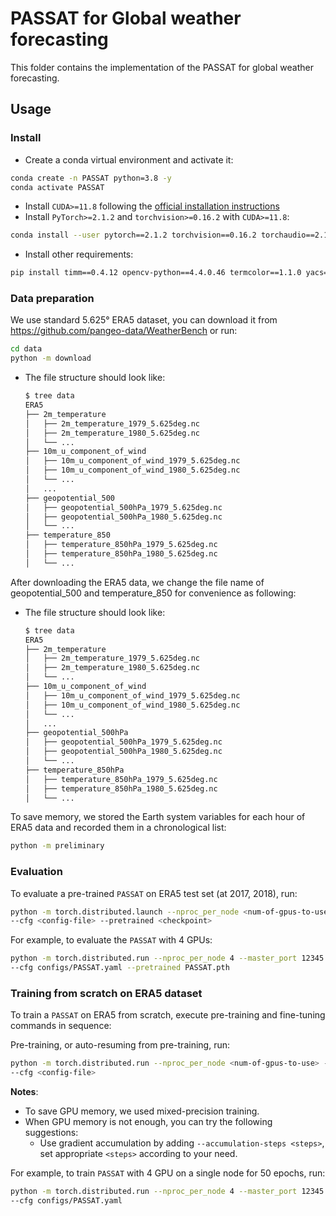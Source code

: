 # PASSAT for Global weather forecasting

This folder contains the implementation of the PASSAT for global weather forecasting.

## Usage

### Install

- Create a conda virtual environment and activate it:

```bash
conda create -n PASSAT python=3.8 -y
conda activate PASSAT
```

- Install `CUDA>=11.8` following
  the [official installation instructions](https://docs.nvidia.com/cuda/cuda-installation-guide-linux/index.html)
- Install `PyTorch>=2.1.2` and `torchvision>=0.16.2` with `CUDA>=11.8`:

```bash
conda install --user pytorch==2.1.2 torchvision==0.16.2 torchaudio==2.1.2 pytorch-cuda=11.8 -c pytorch -c nvidia
```

- Install other requirements:

```bash
pip install timm==0.4.12 opencv-python==4.4.0.46 termcolor==1.1.0 yacs==0.1.8 pyyaml scipy xarray netcdf4
```

### Data preparation

We use standard 5.625° ERA5 dataset, you can download it from https://github.com/pangeo-data/WeatherBench or run:

```bash
cd data
python -m download
```

- The file structure should look like:
  ```bash
  $ tree data
  ERA5
  ├── 2m_temperature
  │   ├── 2m_temperature_1979_5.625deg.nc
  │   ├── 2m_temperature_1980_5.625deg.nc
  │   └── ...
  ├── 10m_u_component_of_wind
  │   ├── 10m_u_component_of_wind_1979_5.625deg.nc
  │   ├── 10m_u_component_of_wind_1980_5.625deg.nc
  │   └── ...
  │   ...
  ├── geopotential_500
  │   ├── geopotential_500hPa_1979_5.625deg.nc
  │   ├── geopotential_500hPa_1980_5.625deg.nc
  │   └── ...
  ├── temperature_850
  │   ├── temperature_850hPa_1979_5.625deg.nc
  │   ├── temperature_850hPa_1980_5.625deg.nc
  │   └── ...
    ```

After downloading the ERA5 data, we change the file name of geopotential_500 and temperature_850 for convenience as following:

- The file structure should look like:
  ```bash
  $ tree data
  ERA5
  ├── 2m_temperature
  │   ├── 2m_temperature_1979_5.625deg.nc
  │   ├── 2m_temperature_1980_5.625deg.nc
  │   └── ...
  ├── 10m_u_component_of_wind
  │   ├── 10m_u_component_of_wind_1979_5.625deg.nc
  │   ├── 10m_u_component_of_wind_1980_5.625deg.nc
  │   └── ...
  │   ...
  ├── geopotential_500hPa
  │   ├── geopotential_500hPa_1979_5.625deg.nc
  │   ├── geopotential_500hPa_1980_5.625deg.nc
  │   └── ...
  ├── temperature_850hPa
  │   ├── temperature_850hPa_1979_5.625deg.nc
  │   ├── temperature_850hPa_1980_5.625deg.nc
  │   └── ...
    ```

To save memory, we stored the Earth system variables for each hour of ERA5 data and recorded them in a chronological list: 

```bash
python -m preliminary
```

### Evaluation

To evaluate a pre-trained `PASSAT` on ERA5 test set (at 2017, 2018), run:

```bash
python -m torch.distributed.launch --nproc_per_node <num-of-gpus-to-use> --master_port 12345 main.py --eval \
--cfg <config-file> --pretrained <checkpoint> 
```

For example, to evaluate the `PASSAT` with 4 GPUs:

```bash
python -m torch.distributed.run --nproc_per_node 4 --master_port 12345 main.py --eval  \
--cfg configs/PASSAT.yaml --pretrained PASSAT.pth
```

### Training from scratch on ERA5 dataset

To train a `PASSAT` on ERA5 from scratch, execute pre-training and fine-tuning commands in sequence:

Pre-training, or auto-resuming from pre-training, run:
```bash
python -m torch.distributed.run --nproc_per_node <num-of-gpus-to-use> --master_port 12345 main.py \
--cfg <config-file>
```

**Notes**:
- To save GPU memory, we used mixed-precision training. 
- When GPU memory is not enough, you can try the following suggestions:
    - Use gradient accumulation by adding `--accumulation-steps <steps>`, set appropriate `<steps>` according to your need.

For example, to train `PASSAT` with 4 GPU on a single node for 50 epochs, run:

```bash
python -m torch.distributed.run --nproc_per_node 4 --master_port 12345 main.py \
--cfg configs/PASSAT.yaml
```






